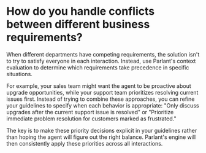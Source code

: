 # How do you handle conflicts between different business requirements?

When different departments have competing requirements, the solution isn't to try to satisfy everyone in each interaction. Instead, use Parlant's context evaluation to determine which requirements take precedence in specific situations.

For example, your sales team might want the agent to be proactive about upgrade opportunities, while your support team prioritizes resolving current issues first. Instead of trying to combine these approaches, you can refine your guidelines to specify when each behavior is appropriate: "Only discuss upgrades after the current support issue is resolved" or "Prioritize immediate problem resolution for customers marked as frustrated."

The key is to make these priority decisions explicit in your guidelines rather than hoping the agent will figure out the right balance. Parlant's engine will then consistently apply these priorities across all interactions.
